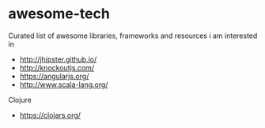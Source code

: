 # awesome-tech
Curated list of awesome libraries, frameworks and resources i am interested in

* http://jhipster.github.io/
* http://knockoutjs.com/
* https://angularjs.org/
* http://www.scala-lang.org/

Clojure
* https://clojars.org/
